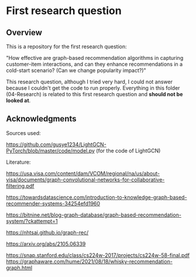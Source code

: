 # First research question

## Overview
This is a repository for the first research question:

"How effective are graph-based recommendation algorithms in capturing customer-item interactions, and can they enhance recommendations in a cold-start scenario? (Can we change popularity impact?)"

This research question, although I tried very hard, I could not answer because I couldn't get the code to run properly.
Everything in this folder (04-Research) is related to this first research question and **should not be looked at**.

## Acknowledgments
Sources used:

https://github.com/gusye1234/LightGCN-PyTorch/blob/master/code/model.py (for the code of LightGCN)

Literature:

https://usa.visa.com/content/dam/VCOM/regional/na/us/about-visa/documents/graph-convolutional-networks-for-collaborative-filtering.pdf 

https://towardsdatascience.com/introduction-to-knowledge-graph-based-recommender-systems-34254efd1960

https://bitnine.net/blog-graph-database/graph-based-recommendation-system/?ckattempt=1

https://nhtsai.github.io/graph-rec/

https://arxiv.org/abs/2105.06339

https://snap.stanford.edu/class/cs224w-2017/projects/cs224w-58-final.pdf
https://graphaware.com/hume/2021/08/18/whisky-recommendation-graph.html
